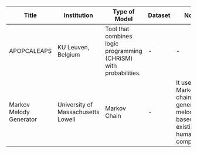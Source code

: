 | **Title** | **Institution** | **Type of Model** | **Dataset** | **Novelty** | **Paper** | **Code** | **Publication Year** |
|--|--|--|--|--------------------------|-------|------|------|
| APOPCALEAPS | KU Leuven, Belgium | Tool that combines logic programming (CHRiSM) with probabilities. | - | - | [Link](https://citeseerx.ist.psu.edu/document?repid=rep1&type=pdf&doi=89f9ec84102de51636ad6df033acb59ac541f200) | - | 2010 |
| Markov Melody Generator | University of Massachusetts Lowell | Markov Chain | - | It uses Markov chains, to generate melodies based on existing human compositions. | [Link](https://www.cs.uml.edu/ecg/uploads/AIfall11/SimoneHill.FinalPaper.MarkovMelodyGenerator.pdf) | - | 2011 |
